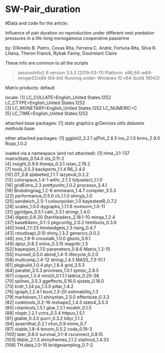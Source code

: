 # SW-Pair_duration

#Data and code for the article:

Influence of pair duration on reproduction under different nest predation pressures in a life-long monogamous cooperative passerine

by:
D’Amelio B. Pietro, Covas Rita, Ferreira C. André, Fortuna Rita, Silva R. Liliana, Theron Franck, Rybak Fanny, Doutrelant Claire







 These info are common to all the scripts

> sessionInfo()
R version 3.5.3 (2019-03-11)
Platform: x86_64-w64-mingw32/x64 (64-bit)
Running under: Windows 10 x64 (build 19042)

Matrix products: default

locale:
[1] LC_COLLATE=English_United States.1252  LC_CTYPE=English_United States.1252   
[3] LC_MONETARY=English_United States.1252 LC_NUMERIC=C                          
[5] LC_TIME=English_United States.1252    

attached base packages:
[1] stats     graphics  grDevices utils     datasets  methods   base     

other attached packages:
[1] ggplot2_3.2.1 sjPlot_2.8.5  loo_2.1.0     brms_2.9.0    Rcpp_1.0.2   

loaded via a namespace (and not attached):
  [1] nlme_3.1-137          matrixStats_0.54.0    xts_0.11-2           
  [4] insight_0.9.6         threejs_0.3.1         rstan_2.19.2         
  [7] tools_3.5.3           backports_1.1.4       R6_2.4.0             
 [10] DT_0.8                sjlabelled_1.1.7      lazyeval_0.2.2       
 [13] colorspace_1.4-1      withr_2.1.2           tidyselect_1.1.0     
 [16] gridExtra_2.3         prettyunits_1.0.2     processx_3.4.1       
 [19] Brobdingnag_1.2-6     emmeans_1.4.7         compiler_3.5.3       
 [22] performance_0.5.0     cli_1.1.0             shinyjs_1.0          
 [25] sandwich_2.5-1        colourpicker_1.0      bayestestR_0.7.2     
 [28] scales_1.0.0          dygraphs_1.1.1.6      mvtnorm_1.0-11       
 [31] ggridges_0.5.1        callr_3.3.1           stringr_1.4.0        
 [34] digest_0.6.20         StanHeaders_2.18.1-10 minqa_1.2.4          
 [37] base64enc_0.1-3       pkgconfig_2.0.2       htmltools_0.3.6      
 [40] lme4_1.1-23           htmlwidgets_1.3       rlang_0.4.7          
 [43] rstudioapi_0.10       shiny_1.3.2           generics_0.0.2       
 [46] zoo_1.8-6             crosstalk_1.0.0       gtools_3.8.1         
 [49] dplyr_0.8.3           inline_0.3.15         magrittr_1.5         
 [52] bayesplot_1.7.0       parameters_0.8.6      Matrix_1.2-15        
 [55] munsell_0.5.0         abind_1.4-5           lifecycle_0.2.0      
 [58] multcomp_1.4-12       stringi_1.4.3         MASS_7.3-51.1        
 [61] pkgbuild_1.0.4        plyr_1.8.4            grid_3.5.3           
 [64] parallel_3.5.3        promises_1.0.1        sjmisc_2.8.5         
 [67] crayon_1.3.4          miniUI_0.1.1.1        lattice_0.20-38      
 [70] splines_3.5.3         ggeffects_0.16.0      sjstats_0.18.0       
 [73] knitr_1.24            ps_1.3.0              pillar_1.4.2         
 [76] igraph_1.2.4.1        boot_1.3-20           estimability_1.3     
 [79] markdown_1.1          shinystan_2.5.0       effectsize_0.3.3     
 [82] codetools_0.2-16      reshape2_1.4.3        stats4_3.5.3         
 [85] rstantools_1.5.1      glue_1.3.1            modelr_0.1.5         
 [88] nloptr_1.2.1          vctrs_0.3.4           httpuv_1.5.1         
 [91] gtable_0.3.0          purrr_0.3.2           tidyr_1.1.2          
 [94] assertthat_0.2.1      xfun_0.9              mime_0.7             
 [97] xtable_1.8-4          broom_0.5.2           coda_0.19-3          
[100] later_0.8.0           survival_3.1-8        rsconnect_0.8.15     
[103] tibble_2.1.3          shinythemes_1.1.2     statmod_1.4.33       
[106] TH.data_1.0-10        bridgesampling_0.7-2 
